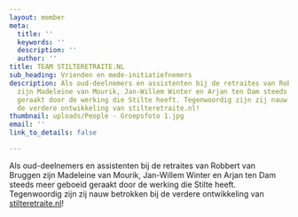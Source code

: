 ```yaml
---
layout: member
meta:
  title: ''
  keywords: ''
  description: ''
  author: ''
title: TEAM STILTERETRAITE.NL
sub_heading: Vrienden en mede-initiatiefnemers
description: Als oud-deelnemers en assistenten bij de retraites van Robbert van Bruggen
  zijn Madeleine van Mourik, Jan-Willem Winter en Arjan ten Dam steeds meer geboeid
  geraakt door de werking die Stilte heeft. Tegenwoordig zijn zij nauw betrokken bij
  de verdere ontwikkeling van stilteretraite.nl!
thumbnail: uploads/People - Groepsfoto 1.jpg
email: ''
link_to_details: false

---
```

Als oud-deelnemers en assistenten bij de retraites van Robbert van Bruggen zijn Madeleine van Mourik, Jan-Willem Winter en Arjan ten Dam steeds meer geboeid geraakt door de werking die Stilte heeft. Tegenwoordig zijn zij nauw betrokken bij de verdere ontwikkeling van [stilteretraite.nl](http://stilteretraite.nl/)!